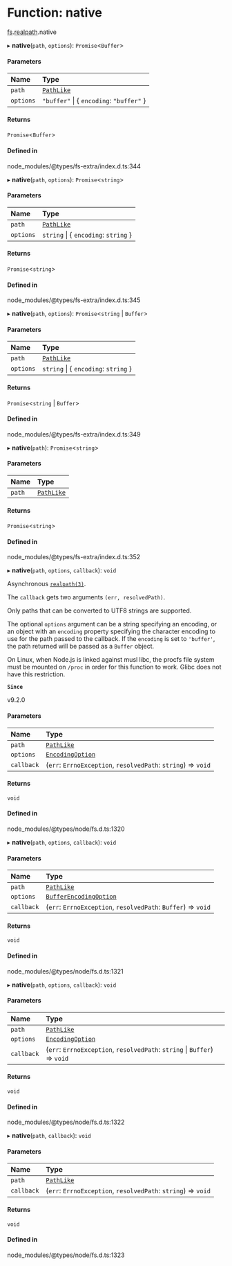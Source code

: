 # Function: native

[fs](../modules/fs.md).[realpath](../modules/fs.realpath-1.md).native

▸ **native**(`path`, `options`): `Promise`<`Buffer`\>

#### Parameters

| Name | Type |
| :------ | :------ |
| `path` | [`PathLike`](../types/fs.PathLike.md) |
| `options` | ``"buffer"`` \| { `encoding`: ``"buffer"``  } |

#### Returns

`Promise`<`Buffer`\>

#### Defined in

node_modules/@types/fs-extra/index.d.ts:344

▸ **native**(`path`, `options`): `Promise`<`string`\>

#### Parameters

| Name | Type |
| :------ | :------ |
| `path` | [`PathLike`](../types/fs.PathLike.md) |
| `options` | `string` \| { `encoding`: `string`  } |

#### Returns

`Promise`<`string`\>

#### Defined in

node_modules/@types/fs-extra/index.d.ts:345

▸ **native**(`path`, `options`): `Promise`<`string` \| `Buffer`\>

#### Parameters

| Name | Type |
| :------ | :------ |
| `path` | [`PathLike`](../types/fs.PathLike.md) |
| `options` | `string` \| { `encoding`: `string`  } |

#### Returns

`Promise`<`string` \| `Buffer`\>

#### Defined in

node_modules/@types/fs-extra/index.d.ts:349

▸ **native**(`path`): `Promise`<`string`\>

#### Parameters

| Name | Type |
| :------ | :------ |
| `path` | [`PathLike`](../types/fs.PathLike.md) |

#### Returns

`Promise`<`string`\>

#### Defined in

node_modules/@types/fs-extra/index.d.ts:352

▸ **native**(`path`, `options`, `callback`): `void`

Asynchronous [`realpath(3)`](http://man7.org/linux/man-pages/man3/realpath.3.html).

The `callback` gets two arguments `(err, resolvedPath)`.

Only paths that can be converted to UTF8 strings are supported.

The optional `options` argument can be a string specifying an encoding, or an
object with an `encoding` property specifying the character encoding to use for
the path passed to the callback. If the `encoding` is set to `'buffer'`,
the path returned will be passed as a `Buffer` object.

On Linux, when Node.js is linked against musl libc, the procfs file system must
be mounted on `/proc` in order for this function to work. Glibc does not have
this restriction.

**`Since`**

v9.2.0

#### Parameters

| Name | Type |
| :------ | :------ |
| `path` | [`PathLike`](../types/fs.PathLike.md) |
| `options` | [`EncodingOption`](../types/fs.EncodingOption.md) |
| `callback` | (`err`: `ErrnoException`, `resolvedPath`: `string`) => `void` |

#### Returns

`void`

#### Defined in

node_modules/@types/node/fs.d.ts:1320

▸ **native**(`path`, `options`, `callback`): `void`

#### Parameters

| Name | Type |
| :------ | :------ |
| `path` | [`PathLike`](../types/fs.PathLike.md) |
| `options` | [`BufferEncodingOption`](../types/fs.BufferEncodingOption.md) |
| `callback` | (`err`: `ErrnoException`, `resolvedPath`: `Buffer`) => `void` |

#### Returns

`void`

#### Defined in

node_modules/@types/node/fs.d.ts:1321

▸ **native**(`path`, `options`, `callback`): `void`

#### Parameters

| Name | Type |
| :------ | :------ |
| `path` | [`PathLike`](../types/fs.PathLike.md) |
| `options` | [`EncodingOption`](../types/fs.EncodingOption.md) |
| `callback` | (`err`: `ErrnoException`, `resolvedPath`: `string` \| `Buffer`) => `void` |

#### Returns

`void`

#### Defined in

node_modules/@types/node/fs.d.ts:1322

▸ **native**(`path`, `callback`): `void`

#### Parameters

| Name | Type |
| :------ | :------ |
| `path` | [`PathLike`](../types/fs.PathLike.md) |
| `callback` | (`err`: `ErrnoException`, `resolvedPath`: `string`) => `void` |

#### Returns

`void`

#### Defined in

node_modules/@types/node/fs.d.ts:1323

